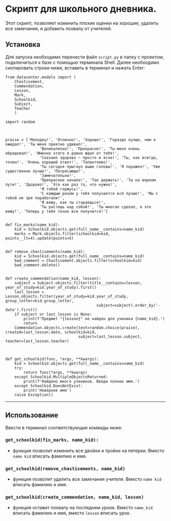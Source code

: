 # Скрипт для школьного дневника.

Этот скрипт, позволяет изменить плохие оценки на хорошие, удалить все замечания, и добавить похвалу от учителей.

## Установка

Для запуска необходимо перенести файл ```script.py``` в папку с проектом, подключиться к базе с помощью терминала Shell. Далее необходимо скопировать строки ниже, вставить в терминал и нажать Enter:

```commandline
from datacenter.models import (
    Chastisement,
    Commendation,
    Lesson,
    Mark,
    Schoolkid,
    Subject,
    Teacher
    )

import random



praise = ['Молодец!', 'Отлично!', 'Хорошо!', 'Гораздо лучше, чем я ожидал!', 'Ты меня приятно удивил!',
               'Великолепно!', 'Прекрасно!', 'Ты меня очень обрадовал!', 'Именно этого я давно ждал от тебя!',
               'Сказано здорово – просто и ясно!', 'Ты, как всегда, точен!', 'Очень хороший ответ!', 'Талантливо!',
               'Ты сегодня прыгнул выше головы!', 'Я поражен!', 'Уже существенно лучше!', 'Потрясающе!',
               'Замечательно!',
               'Прекрасное начало!', 'Так держать!', 'Ты на верном пути!', 'Здорово!', 'Это как раз то, что нужно!',
               'Я тобой горжусь!',
               'С каждым разом у тебя получается всё лучше!', 'Мы с тобой не зря поработали!',
               'Я вижу, как ты стараешься!',
               'Ты растешь над собой!', 'Ты многое сделал, я это вижу!', 'Теперь у тебя точно все получится!']                            


def fix_marks(name_kid):   
    kid = Schoolkid.objects.get(full_name__contains=name_kid)    
    marks = Mark.objects.filter(schoolkid=kid, points__lt=4).update(points=5)
    

def remove_chastisements(name_kid):  
    kid = Schoolkid.objects.get(full_name__contains=name_kid)
    bad_comment = Chastisement.objects.filter(schoolkid=kid)
    bad_comment.delete()
    

def create_commendation(name_kid, lesson):
    subject = Subject.objects.filter(title__contains=lesson, year_of_study=kid.year_of_study).first()
    last_lesson = Lesson.objects.filter(year_of_study=kid.year_of_study, group_letter=kid.group_letter,
                                        subject=subject).order_by('-date').first()
    if subject or last_lesson is None:
        print(f'Предмет "{lesson}" не найден для ученика {name_kid}.')
        return
    Commendation.objects.create(text=random.choice(praise), created=last_lesson.date, schoolkid=kid,
                                subject=last_lesson.subject, teacher=last_lesson.teacher)
                   


def get_schoolkid(func, *args, **kwargs):
    kid = Schoolkid.objects.get(full_name__contains=name_kid)
    try:
        return func(*args, **kwargs)
    except Schoolkid.MultipleObjectsReturned:
        print(f'Найдено много учеников. Введи полное имя.')
    except Schoolkid.DoesNotExist:
        print('Неверное имя')
    raise Exception()
```
---

## Использование
Ввести в терминал соответствующие команды ниже:<br>
### ```get_schoolkid(fix_marks, name_kid):```
- функция позволит изменить все двойки и тройки на пятерки. Вместо ```name kid``` вписать фамилию и имя. <br>
### ```get_schoolkid(remove_chastisements, name_kid)``` ### 
- функция позволит удалить все замечания учителя. Вместо ```name kid``` вписать фамилию и имя. <br>
### ```get_schoolkid(create_commendation, name_kid, lesson)``` ### 
- функция оставит похвалу на последнем уроке. Вместо ```name_kid``` вписать фамилию и имя, вместо ```lesson``` вписать урок.
